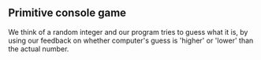 ## Primitive console game
We think of a random integer and our program tries to guess what it is, by using our feedback on whether computer's guess is 'higher' or 'lower' than the actual number.
